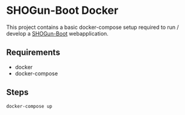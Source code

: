 # SHOGun-Boot Docker

This project contains a basic docker-compose setup required to run / develop a [SHOGun-Boot](https://github.com/terrestris/shogun) webapplication.

## Requirements

* docker
* docker-compose

## Steps

```
docker-compose up
```
